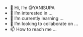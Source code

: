 - 👋 Hi, I’m @YANISUPA
- 👀 I’m interested in ...
- 🌱 I’m currently learning ...
- 💞️ I’m looking to collaborate on ...
- 📫 How to reach me ...

<!---
YANISUPA/YANISUPA is a ✨ special ✨ repository because its `README.md` (this file) appears on your GitHub profile.
You can click the Preview link to take a look at your changes.
--->
